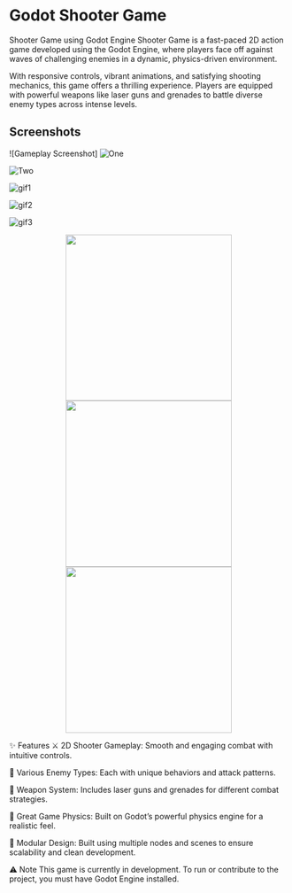 # Godot Shooter Game

Shooter Game using Godot Engine
Shooter Game is a fast-paced 2D action game developed using the Godot Engine, where players face off against waves of challenging enemies in a dynamic, physics-driven environment.

With responsive controls, vibrant animations, and satisfying shooting mechanics, this game offers a thrilling experience. Players are equipped with powerful weapons like laser guns and grenades to battle diverse enemy types across intense levels.


## Screenshots

![Gameplay Screenshot] ![One](https://github.com/user-attachments/assets/d11a259c-e847-412b-9ea1-07f9da3ec614)

![Two](https://github.com/user-attachments/assets/f2ae4f20-bde6-4f47-8d39-02620aa593b3)

![gif1](https://github.com/user-attachments/assets/465eef13-2155-4a58-8b17-159eda1442a6)

![gif2](https://github.com/user-attachments/assets/ed499a43-534f-4913-8f5b-e175fcc4dfc9)

![gif3](https://github.com/user-attachments/assets/3a4ff166-3343-4530-bd0c-0f0f0a0810c7)


<p align="center">
  <img src="https://github.com/user-attachments/assets/465eef13-..." width="300" />
  <img src="https://github.com/user-attachments/assets/ed499a43-..." width="300" />
  <img src="https://github.com/user-attachments/assets/3a4ff166-..." width="300" />
</p>


✨ Features
⚔️ 2D Shooter Gameplay: Smooth and engaging combat with intuitive controls.

🤖 Various Enemy Types: Each with unique behaviors and attack patterns.

🔫 Weapon System: Includes laser guns and grenades for different combat strategies.

🧠 Great Game Physics: Built on Godot’s powerful physics engine for a realistic feel.

🧩 Modular Design: Built using multiple nodes and scenes to ensure scalability and clean development.

⚠️ Note
This game is currently in development. To run or contribute to the project, you must have Godot Engine installed.

